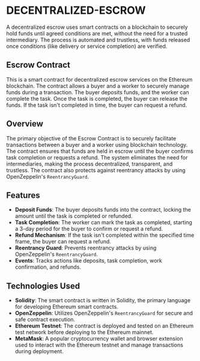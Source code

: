 # DECENTRALIZED-ESCROW
A decentralized escrow uses smart contracts on a blockchain to securely hold funds until agreed conditions are met, without the need for a trusted intermediary. The process is automated and trustless, with funds released once conditions (like delivery or service completion) are verified.

## Escrow Contract

This is a smart contract for decentralized escrow services on the Ethereum blockchain. The contract allows a buyer and a worker to securely manage funds during a transaction. The buyer deposits funds, and the worker can complete the task. Once the task is completed, the buyer can release the funds. If the task isn't completed in time, the buyer can request a refund.

## Overview

The primary objective of the Escrow Contract is to securely facilitate transactions between a buyer and a worker using blockchain technology. The contract ensures that funds are held in escrow until the buyer confirms task completion or requests a refund. The system eliminates the need for intermediaries, making the process decentralized, transparent, and trustless. The contract also protects against reentrancy attacks by using OpenZeppelin's `ReentrancyGuard`.

## Features

- **Deposit Funds**: The buyer deposits funds into the contract, locking the amount until the task is completed or refunded.
- **Task Completion**: The worker can mark the task as completed, starting a 3-day period for the buyer to confirm or request a refund.
- **Refund Mechanism**: If the task isn't completed within the specified time frame, the buyer can request a refund.
- **Reentrancy Guard**: Prevents reentrancy attacks by using OpenZeppelin's `ReentrancyGuard`.
- **Events**: Tracks actions like deposits, task completion, work confirmation, and refunds.

## Technologies Used

- **Solidity**: The smart contract is written in Solidity, the primary language for developing Ethereum smart contracts.
- **OpenZeppelin**: Utilizes OpenZeppelin's `ReentrancyGuard` for secure and safe contract execution.
- **Ethereum Testnet**: The contract is deployed and tested on an Ethereum test network before deploying to the Ethereum mainnet.
- **MetaMask**: A popular cryptocurrency wallet and browser extension used to interact with the Ethereum testnet and manage transactions during deployment.
